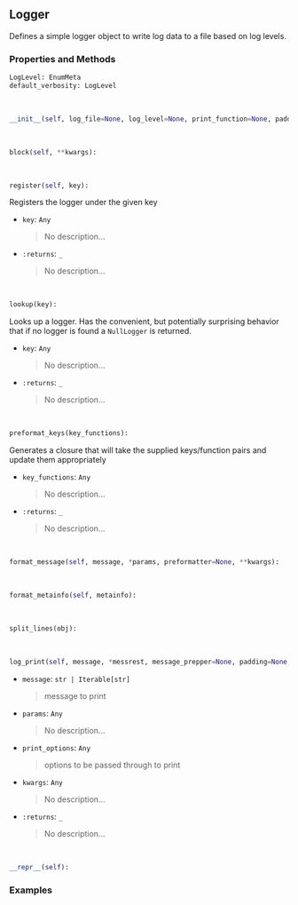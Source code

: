 ## <a id="McUtils.Scaffolding.Logging.Logger">Logger</a>
Defines a simple logger object to write log data to a file based on log levels.

### Properties and Methods
```python
LogLevel: EnumMeta
default_verbosity: LogLevel
```
<a id="McUtils.Scaffolding.Logging.Logger.__init__" class="docs-object-method">&nbsp;</a>
```python
__init__(self, log_file=None, log_level=None, print_function=None, padding='', newline='\n'): 
```

<a id="McUtils.Scaffolding.Logging.Logger.block" class="docs-object-method">&nbsp;</a>
```python
block(self, **kwargs): 
```

<a id="McUtils.Scaffolding.Logging.Logger.register" class="docs-object-method">&nbsp;</a>
```python
register(self, key): 
```
Registers the logger under the given key
- `key`: `Any`
    >No description...
- `:returns`: `_`
    >No description...

<a id="McUtils.Scaffolding.Logging.Logger.lookup" class="docs-object-method">&nbsp;</a>
```python
lookup(key): 
```
Looks up a logger. Has the convenient, but potentially surprising
        behavior that if no logger is found a `NullLogger` is returned.
- `key`: `Any`
    >No description...
- `:returns`: `_`
    >No description...

<a id="McUtils.Scaffolding.Logging.Logger.preformat_keys" class="docs-object-method">&nbsp;</a>
```python
preformat_keys(key_functions): 
```
Generates a closure that will take the supplied
        keys/function pairs and update them appropriately
- `key_functions`: `Any`
    >No description...
- `:returns`: `_`
    >No description...

<a id="McUtils.Scaffolding.Logging.Logger.format_message" class="docs-object-method">&nbsp;</a>
```python
format_message(self, message, *params, preformatter=None, **kwargs): 
```

<a id="McUtils.Scaffolding.Logging.Logger.format_metainfo" class="docs-object-method">&nbsp;</a>
```python
format_metainfo(self, metainfo): 
```

<a id="McUtils.Scaffolding.Logging.Logger.split_lines" class="docs-object-method">&nbsp;</a>
```python
split_lines(obj): 
```

<a id="McUtils.Scaffolding.Logging.Logger.log_print" class="docs-object-method">&nbsp;</a>
```python
log_print(self, message, *messrest, message_prepper=None, padding=None, newline=None, log_level=None, metainfo=None, print_function=None, print_options=None, sep=None, end=None, file=None, flush=None, preformatter=None, **kwargs): 
```

- `message`: `str | Iterable[str]`
    >message to print
- `params`: `Any`
    >No description...
- `print_options`: `Any`
    >options to be passed through to print
- `kwargs`: `Any`
    >No description...
- `:returns`: `_`
    >No description...

<a id="McUtils.Scaffolding.Logging.Logger.__repr__" class="docs-object-method">&nbsp;</a>
```python
__repr__(self): 
```

### Examples



